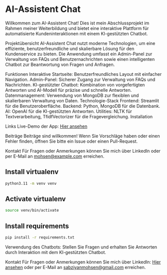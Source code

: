 # AI-Assistent Chat
Willkommen zum AI-Assistent Chat! Dies ist mein Abschlussprojekt im Rahmen meiner Weiterbildung und bietet eine interaktive Plattform für automatisierte Kundeninteraktionen mit einem KI-gestützten Chatbot.

Projektübersicht
AI-Assistent Chat nutzt moderne Technologien, um eine effiziente, benutzerfreundliche und skalierbare Lösung für den Kundenservice zu bieten. Die Anwendung umfasst ein Admin-Panel zur Verwaltung von FAQs und Benutzernachrichten sowie einen intelligenten Chatbot zur Beantwortung von Fragen und Anfragen.

Funktionen
Interaktive Startseite: Benutzerfreundliches Layout mit einfacher Navigation.
Admin-Panel: Sicherer Zugang zur Verwaltung von FAQs und Nachrichten.
KI-gestützter Chatbot: Kombination von vorgefertigten Antworten und AI-Modell für präzise und schnelle Antworten.
Datenmanagement: Verwendung von MongoDB zur flexiblen und skalierbaren Verwaltung von Daten.
Technologie-Stack
Frontend: Streamlit für die Benutzeroberfläche.
Backend: Python, MongoDB für die Datenbank.
AI: OpenAI für die KI-gestützten Antworten.
Utilities: NLTK für Textverarbeitung, TfidfVectorizer für die Fragevergleichung.
Installation


Links
Live-Demo der App: [Hier ansehen](https://chatbot-g9xjm9ujctrnqv45hyzziw.streamlit.app/)

Beiträge
Beiträge sind willkommen! Wenn Sie Vorschläge haben oder einen Fehler finden, öffnen Sie bitte ein Issue oder einen Pull-Request.

Kontakt
Für Fragen oder Anmerkungen können Sie mich über LinkedIn oder per E-Mail an mohsen@example.com erreichen.

## Install virtualenv
```bash
python3.11 -m venv venv
```

## Activate virtualenv
```bash
source venv/bin/activate
```

## Install requirements
```bash
pip install -r requirements.txt
```

Verwendung des Chatbots: Stellen Sie Fragen und erhalten Sie Antworten durch Interaktion mit dem KI-gestützten Chatbot.

Kontakt
Für Fragen oder Anmerkungen können Sie mich über LinkedIn: [Hier ansehen](https://www.linkedin.com/in/mohsen-sabziyan-7a3b17221/)  oder per E-Mail an sabziyanmohsen@gmail.com erreichen.

